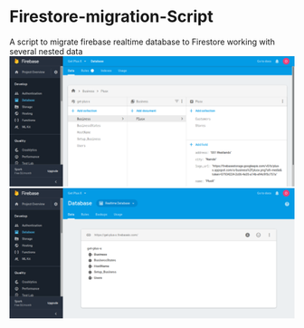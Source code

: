 # Firestore-migration-Script
A script to migrate firebase realtime database to Firestore working with several nested data
![alt text](https://github.com/CodeDruid13/Firestore-migration-Script/raw/master/Screenshot_2019-01-09%20Get%20Plus%20X%20%E2%80%93%20Database%20%E2%80%93%20Firebase%20console.png)
![alt text](https://github.com/CodeDruid13/Firestore-migration-Script/raw/master/Screenshot_2019-01-09%20Get%20Plus%20X%20%E2%80%93%20Database%20%E2%80%93%20Firebase%20console(1).png)
